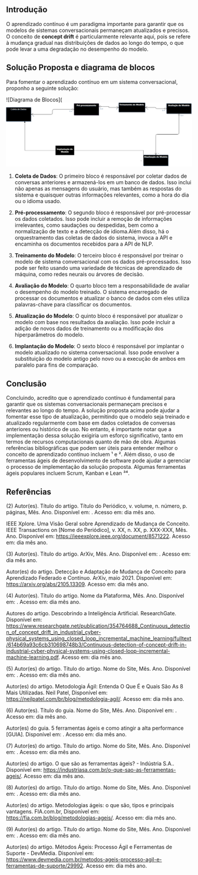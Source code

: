 ## Introdução
O aprendizado contínuo é um paradigma importante para garantir que os modelos de sistemas conversacionais permaneçam atualizados e precisos. O conceito de **concept drift** é particularmente relevante aqui, pois se refere à mudança gradual nas distribuições de dados ao longo do tempo, o que pode levar a uma degradação no desempenho do modelo.

## Solução Proposta e diagrama de blocos

Para fomentar o aprendizado contínuo em um sistema conversacional, proponho a seguinte solução:

![Diagrama de Blocos](![Alt text](./Diagrama%20de%20blocos%20.png)

1. **Coleta de Dados**: O primeiro bloco é responsável por coletar dados de conversas anteriores e armazená-los em um banco de dados. Isso inclui não apenas as mensagens do usuário, mas também as respostas do sistema e quaisquer outras informações relevantes, como a hora do dia ou o idioma usado.

2. **Pré-processamento**: O segundo bloco é responsável por pré-processar os dados coletados. Isso pode incluir a remoção de informações irrelevantes, como saudações ou despedidas, bem como a normalização de texto e a detecção de idioma.Além disso, há o orquestramento  das coletas de dados do sistema, invoca a API  e encaminha os documentos recebidos para a API de NLP.

3. **Treinamento do Modelo**: O terceiro bloco é responsável por treinar o modelo de sistema conversacional com os dados pré-processados. Isso pode ser feito usando uma variedade de técnicas de aprendizado de máquina, como redes neurais ou árvores de decisão.

4. **Avaliação do Modelo**: O quarto bloco tem a responsabilidade de avaliar o desempenho do modelo treinado. O sistema encarregado de processar os documentos e atualizar o banco de dados com eles utiliza palavras-chave para classificar os documentos.

5. **Atualização do Modelo**: O quinto bloco é responsável por atualizar o modelo com base nos resultados da avaliação. Isso pode incluir a adição de novos dados de treinamento ou a modificação dos hiperparâmetros do modelo.

6. **Implantação do Modelo**: O sexto bloco é responsável por implantar o modelo atualizado no sistema conversacional. Isso pode envolver a substituição do modelo antigo pelo novo ou a execução de ambos em paralelo para fins de comparação.

## Conclusão
Concluindo, acredito que o aprendizado contínuo é fundamental para garantir que os sistemas conversacionais permaneçam precisos e relevantes ao longo do tempo. A solução proposta acima pode ajudar a fomentar esse tipo de atualização, permitindo que o modelo seja treinado e atualizado regularmente com base em dados coletados de conversas anteriores ou histórico de uso. No entanto, é importante notar que a implementação dessa solução exigiria um esforço significativo, tanto em termos de recursos computacionais quanto de mão de obra. Algumas referências bibliográficas que podem ser úteis para entender melhor o conceito de aprendizado contínuo incluem ¹ e ². Além disso, o uso de ferramentas ágeis de desenvolvimento de software pode ajudar a gerenciar o processo de implementação da solução proposta. Algumas ferramentas ágeis populares incluem Scrum, Kanban e Lean ³⁴.

## Referências

(2) Autor(es). Título do artigo. Título do Periódico, v. volume, n. número, p. páginas, Mês. Ano. Disponível em: <URL>. Acesso em: dia mês ano.

IEEE Xplore. Uma Visão Geral sobre Aprendizado de Mudança de Conceito. IEEE Transactions on [Nome do Periódico], v. XX, n. XX, p. XXX-XXX, Mês. Ano. Disponível em: <https://ieeexplore.ieee.org/document/8571222>. Acesso em: dia mês ano.

(3) Autor(es). Título do artigo. ArXiv, Mês. Ano. Disponível em: <URL>. Acesso em: dia mês ano.

Autor(es) do artigo. Detecção e Adaptação de Mudança de Conceito para Aprendizado Federado e Contínuo. ArXiv, maio 2021. Disponível em: <https://arxiv.org/abs/2105.13309>. Acesso em: dia mês ano.

(4) Autor(es). Título do artigo. Nome da Plataforma, Mês. Ano. Disponível em: <URL>. Acesso em: dia mês ano.

Autores do artigo. Descobrindo a Inteligência Artificial. ResearchGate. Disponível em: <https://www.researchgate.net/publication/354764688_Continuous_detection_of_concept_drift_in_industrial_cyber-physical_systems_using_closed_loop_incremental_machine_learning/fulltext/614b69a93c6cb310698748b3/Continuous-detection-of-concept-drift-in-industrial-cyber-physical-systems-using-closed-loop-incremental-machine-learning.pdf>. Acesso em: dia mês ano.

(5) Autor(es) do artigo. Título do artigo. Nome do Site, Mês. Ano. Disponível em: <URL>. Acesso em: dia mês ano.


Autor(es) do artigo. Metodologia Ágil: Entenda O Que É e Quais São As 8 Mais Utilizadas. Neil Patel, Disponível em: <https://neilpatel.com/br/blog/metodologia-agil/>. Acesso em: dia mês ano.

(6) Autor(es). Título do guia. Nome do Site, Mês. Ano. Disponível em: <URL>. Acesso em: dia mês ano.


Autor(es) do guia. 5 ferramentas ágeis e como atingir a alta performance [GUIA]. Disponível em: <URL>. Acesso em: dia mês ano.

(7) Autor(es) do artigo. Título do artigo. Nome do Site, Mês. Ano. Disponível em: <URL>. Acesso em: dia mês ano.

Autor(es) do artigo. O que são as ferramentas ágeis? - Indústria S.A.. Disponível em: <https://industriasa.com.br/o-que-sao-as-ferramentas-ageis/>. Acesso em: dia mês ano.

(8) Autor(es) do artigo. Título do artigo. Nome do Site, Mês. Ano. Disponível em: <URL>. Acesso em: dia mês ano.


Autor(es) do artigo. Metodologias ágeis: o que são, tipos e principais vantagens. FIA.com.br, Disponível em: <https://fia.com.br/blog/metodologias-ageis/>. Acesso em: dia mês ano.

(9) Autor(es) do artigo. Título do artigo. Nome do Site, Mês. Ano. Disponível em: <URL>. Acesso em: dia mês ano.


Autor(es) do artigo. Métodos Ágeis: Processo Ágil e Ferramentas de Suporte - DevMedia. Disponível em: <https://www.devmedia.com.br/metodos-ageis-processo-agil-e-ferramentas-de-suporte/29992>. Acesso em: dia mês ano.
